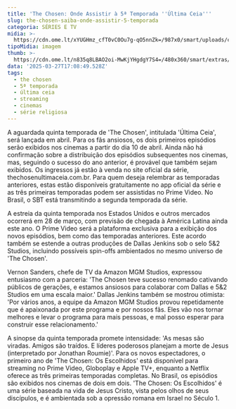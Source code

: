 ```yaml
---
title: 'The Chosen: Onde Assistir à 5ª Temporada ''Última Ceia'''
slug: the-chosen-saiba-onde-assistir-5-temporada
categoria: SÉRIES E TV
midia: >-
  https://cdn.ome.lt/xYUGHmz_cfT0vC0Ou7g-qO5nnZk=/987x0/smart/uploads/conteudo/fotos/OMELETE_CAPA_-_2025-03-27T135237.653.png
tipoMidia: imagem
thumb: >-
  https://cdn.ome.lt/n835q8LBAO2oi-MwKjYHgdgY7S4=/480x360/smart/extras/conteudos/omelete_THUMB_-_2025-03-27T135225.252.png
data: '2025-03-27T17:08:49.528Z'
tags:
  - the chosen
  - 5ª temporada
  - última ceia
  - streaming
  - cinemas
  - série religiosa
---
```


A aguardada quinta temporada de 'The Chosen', intitulada 'Última Ceia', será lançada em abril. Para os fãs ansiosos, os dois primeiros episódios serão exibidos nos cinemas a partir do dia 10 de abril. Ainda não há confirmação sobre a distribuição dos episódios subsequentes nos cinemas, mas, seguindo o sucesso do ano anterior, é provável que também sejam exibidos. Os ingressos já estão à venda no site oficial da série, thechosenultimaceia.com.br. Para quem deseja relembrar as temporadas anteriores, estas estão disponíveis gratuitamente no app oficial da série e as três primeiras temporadas podem ser assistidas no Prime Video. No Brasil, o SBT está transmitindo a segunda temporada da série.

A estreia da quinta temporada nos Estados Unidos e outros mercados ocorrerá em 28 de março, com previsão de chegada à América Latina ainda este ano. O Prime Video será a plataforma exclusiva para a exibição dos novos episódios, bem como das temporadas anteriores. Este acordo também se estende a outras produções de Dallas Jenkins sob o selo 5&2 Studios, incluindo possíveis spin-offs ambientados no mesmo universo de 'The Chosen'.

Vernon Sanders, chefe de TV da Amazon MGM Studios, expressou entusiasmo com a parceria: 'The Chosen teve sucesso renomado cativando públicos de gerações, e estamos ansiosos para colaborar com Dallas e 5&2 Studios em uma escala maior.' Dallas Jenkins também se mostrou otimista: 'Por vários anos, a equipe da Amazon MGM Studios provou repetidamente que é apaixonada por este programa e por nossos fãs. Eles vão nos tornar melhores e levar o programa para mais pessoas, e mal posso esperar para construir esse relacionamento.'

A sinopse da quinta temporada promete intensidade: 'As mesas são viradas. Amigos são traídos. E líderes poderosos planejam a morte de Jesus (interpretado por Jonathan Roumie)'. Para os novos espectadores, o primeiro ano de 'The Chosen: Os Escolhidos' está disponível para streaming no Prime Video, Globoplay e Apple TV+, enquanto a Netflix oferece as três primeiras temporadas completas. No Brasil, os episódios são exibidos nos cinemas de dois em dois. 'The Chosen: Os Escolhidos' é uma série baseada na vida de Jesus Cristo, vista pelos olhos de seus discípulos, e é ambientada sob a opressão romana em Israel no Século 1.
